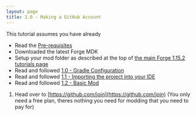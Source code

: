 ```yaml
---
layout: page
title: 2.0 - Making a GitHub Account
---
```

This tutorial assumes you have already
- Read the [Pre-requisites](/tutorials/Pre-requisites)
- Downloaded the latest Forge MDK
- Setup your mod folder as described at the top of [the main Forge 1.15.2 tutorials page](/tutorials/1.15.2/forge/)
- Read and followed [1.0 - Gradle Configuration](../1.0-gradle-configuration/)
- Read and followed [1.1 - Importing the project into your IDE](../1.1-importing-project/)
- Read and followed [1.2 - Basic Mod](../1.2-basic-mod/)

1) Head over to [https://github.com/join](https://github.com/join) (You only need a free plan, theres nothing you need for modding that you need to pay for)
